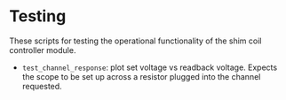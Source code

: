 # Testing

These scripts for testing the operational functionality of the shim coil controller module.

* `test_channel_response`: plot set voltage vs readback voltage. Expects the scope to be set up across a resistor plugged into the channel requested.